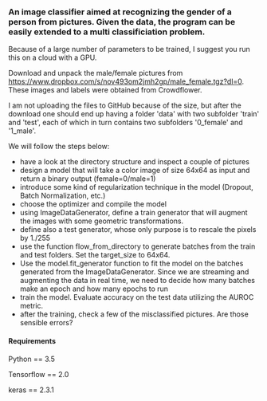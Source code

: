 ### An image classifier aimed at recognizing the gender of a person from pictures. Given the data, the program can be easily extended to a multi classificiation problem.

 
Because of a large number of parameters to be trained, I suggest you run this on a cloud with a GPU.

Download and unpack the male/female pictures from https://www.dropbox.com/s/nov493om2jmh2gp/male_female.tgz?dl=0. These images and labels were obtained from Crowdflower. 

I am not uploading the files to GitHub because of the size, but after the download one should end up having a folder 'data' with two subfolder 'train' and 'test', each of which in turn contains two subfolders '0_female' and '1_male'. 

We will follow the steps below:

- have a look at the directory structure and inspect a couple of pictures
- design a model that will take a color image of size 64x64 as input and return a binary output (female=0/male=1)
- introduce some kind of regularization technique in the model (Dropout, Batch Normalization, etc.)
- choose the optimizer and compile the model 
- using ImageDataGenerator, define a train generator that will augment the images with some geometric transformations.
- define also a test generator, whose only purpose is to rescale the pixels by 1./255
- use the function flow_from_directory to generate batches from the train and test folders. Set the target_size to 64x64.
- Use the model.fit_generator function to fit the model on the batches generated from the ImageDataGenerator. Since we are streaming and augmenting the data in real time, we need to decide how many batches make an epoch and how many epochs to run
- train the model. Evaluate accuracy on the test data utilizing the AUROC metric.
- after the training, check a few of the misclassified pictures. Are those sensible errors?  

#### Requirements

Python == 3.5

Tensorflow == 2.0

keras == 2.3.1